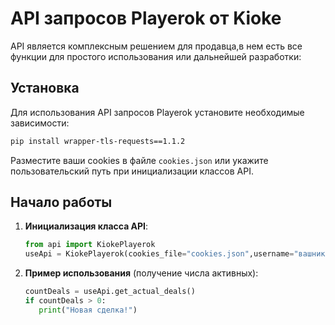 # API запросов Playerok от Kioke

API является комплексным решением для продавца,в нем есть все функции для простого использования или дальнейшей разработки:

## Установка

Для использования API запросов Playerok установите необходимые зависимости:

```bash
pip install wrapper-tls-requests==1.1.2
```

Разместите ваши cookies в файле `cookies.json` или укажите пользовательский путь при инициализации классов API.

## Начало работы

1. **Инициализация класса API**:
   ```python
   from api import KiokePlayerok
   useApi = KiokePlayerok(cookies_file="cookies.json",username="вашникнеймнасайте")
   ```

2. **Пример использования** (получение числа активных):
   ```python
   countDeals = useApi.get_actual_deals()
   if countDeals > 0:
      print("Новая сделка!")
   ```

